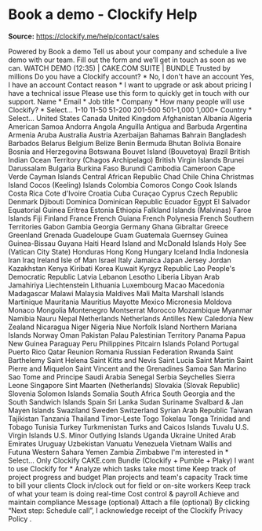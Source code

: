 # Book a demo - Clockify Help

**Source:** https://clockify.me/help/contact/sales 

Powered by
Book a demo
Tell us about your company and schedule a live demo with our team.
Fill out the form and we’ll get in touch as soon as we can.
WATCH DEMO (12:35)
|
CAKE.COM SUITE
|
BUNDLE
Trusted by millions
Do you have a Clockify account? *
No, I don't have an account
Yes, I have an account
Contact reason *
I want to upgrade or ask about pricing
I have a technical issue
Please use
this form
to quickly get in touch with our support.
Name *
Email *
Job title *
Company *
How many people will use Clockify? *
Select...
1-10
11-50
51-200
201-500
501-1,000
1,000+
Country *
Select...
United States
Canada
United Kingdom
Afghanistan
Albania
Algeria
American Samoa
Andorra
Angola
Anguilla
Antigua and Barbuda
Argentina
Armenia
Aruba
Australia
Austria
Azerbaijan
Bahamas
Bahrain
Bangladesh
Barbados
Belarus
Belgium
Belize
Benin
Bermuda
Bhutan
Bolivia
Bonaire
Bosnia and Herzegovina
Botswana
Bouvet Island (Bouvetoya)
Brazil
British Indian Ocean Territory (Chagos Archipelago)
British Virgin Islands
Brunei Darussalam
Bulgaria
Burkina Faso
Burundi
Cambodia
Cameroon
Cape Verde
Cayman Islands
Central African Republic
Chad
Chile
China
Christmas Island
Cocos (Keeling) Islands
Colombia
Comoros
Congo
Cook Islands
Costa Rica
Cote d'Ivoire
Croatia
Cuba
Curaçao
Cyprus
Czech Republic
Denmark
Djibouti
Dominica
Dominican Republic
Ecuador
Egypt
El Salvador
Equatorial Guinea
Eritrea
Estonia
Ethiopia
Falkland Islands (Malvinas)
Faroe Islands
Fiji
Finland
France
French Guiana
French Polynesia
French Southern Territories
Gabon
Gambia
Georgia
Germany
Ghana
Gibraltar
Greece
Greenland
Grenada
Guadeloupe
Guam
Guatemala
Guernsey
Guinea
Guinea-Bissau
Guyana
Haiti
Heard Island and McDonald Islands
Holy See (Vatican City State)
Honduras
Hong Kong
Hungary
Iceland
India
Indonesia
Iran
Iraq
Ireland
Isle of Man
Israel
Italy
Jamaica
Japan
Jersey
Jordan
Kazakhstan
Kenya
Kiribati
Korea
Kuwait
Kyrgyz Republic
Lao People's Democratic Republic
Latvia
Lebanon
Lesotho
Liberia
Libyan Arab Jamahiriya
Liechtenstein
Lithuania
Luxembourg
Macao
Macedonia
Madagascar
Malawi
Malaysia
Maldives
Mali
Malta
Marshall Islands
Martinique
Mauritania
Mauritius
Mayotte
Mexico
Micronesia
Moldova
Monaco
Mongolia
Montenegro
Montserrat
Morocco
Mozambique
Myanmar
Namibia
Nauru
Nepal
Netherlands
Netherlands Antilles
New Caledonia
New Zealand
Nicaragua
Niger
Nigeria
Niue
Norfolk Island
Northern Mariana Islands
Norway
Oman
Pakistan
Palau
Palestinian Territory
Panama
Papua New Guinea
Paraguay
Peru
Philippines
Pitcairn Islands
Poland
Portugal
Puerto Rico
Qatar
Reunion
Romania
Russian Federation
Rwanda
Saint Barthelemy
Saint Helena
Saint Kitts and Nevis
Saint Lucia
Saint Martin
Saint Pierre and Miquelon
Saint Vincent and the Grenadines
Samoa
San Marino
Sao Tome and Principe
Saudi Arabia
Senegal
Serbia
Seychelles
Sierra Leone
Singapore
Sint Maarten (Netherlands)
Slovakia (Slovak Republic)
Slovenia
Solomon Islands
Somalia
South Africa
South Georgia and the South Sandwich Islands
Spain
Sri Lanka
Sudan
Suriname
Svalbard & Jan Mayen Islands
Swaziland
Sweden
Switzerland
Syrian Arab Republic
Taiwan
Tajikistan
Tanzania
Thailand
Timor-Leste
Togo
Tokelau
Tonga
Trinidad and Tobago
Tunisia
Turkey
Turkmenistan
Turks and Caicos Islands
Tuvalu
U.S. Virgin Islands
U.S. Minor Outlying Islands
Uganda
Ukraine
United Arab Emirates
Uruguay
Uzbekistan
Vanuatu
Venezuela
Vietnam
Wallis and Futuna
Western Sahara
Yemen
Zambia
Zimbabwe
I'm interested in *
Select...
Only Clockify
CAKE.com Bundle (Clockify + Pumble + Plaky)
I want to use Clockify for *
Analyze which tasks take most time
Keep track of project progress and budget
Plan projects and team's capacity
Track time to bill your clients
Clock in/clock out for field or on-site workers
Keep track of what your team is doing real-time
Cost control & payroll
Achieve and maintain compliance
Message (optional)
Attach a file (optional)
By clicking “Next step: Schedule call”, I acknowledge receipt of the Clockify
Privacy Policy
.